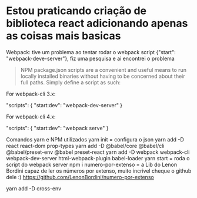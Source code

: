# Estou praticando criação de biblioteca react adicionando apenas as coisas mais basicas

Webpack: tive um problema ao tentar rodar o webpack script {"start": "webpack-deve-server"}, fiz uma pesquisa e ai encontrei o problema

> NPM package.json scripts are a convenient and useful means to run locally installed binaries without having to be concerned about their full paths. Simply define a script as such:

For webpack-cli 3.x:

"scripts": { "start:dev": "webpack-dev-server" }

For webpack-cli 4.x:

"scripts": { "start:dev": "webpack serve" }



Comandos yarn e NPM utilizados
yarn init = configura o json
yarn add -D react react-dom prop-types
yarn add -D @babel/core @babel/cli @babel/preset-env @babel preset-react
yarn add -D webpack webpack-cli webpack-dev-server html-webpack-plugin babel-loader
yarn start = roda o script do webpack server
npm i numero-por-extenso = a Lib do Lenon Bordini capaz de ler os números por extenso, muito incrivel cheque o github dele :) https://github.com/LenonBordini/numero-por-extenso

yarn add -D cross-env
